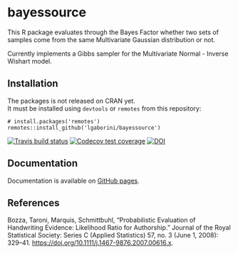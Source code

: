 # bayessource

This R package evaluates through the Bayes Factor whether two sets of samples come from the same Multivariate Gaussian distribution or not.

Currently implements a Gibbs sampler for the Multivariate Normal - Inverse Wishart model.

## Installation

The packages is not released on CRAN yet.   
It must be installed using `devtools` or `remotes` from this repository:

```
# install.packages('remotes')
remotes::install_github('lgaborini/bayessource')
```

[![Travis build status](https://travis-ci.org/lgaborini/bayessource.svg?branch=master)](https://travis-ci.org/lgaborini/bayessource) [![Codecov test coverage](https://codecov.io/gh/lgaborini/bayessource/branch/master/graph/badge.svg)](https://codecov.io/gh/lgaborini/bayessource?branch=master) [![DOI](https://zenodo.org/badge/163959964.svg)](https://zenodo.org/badge/latestdoi/163959964)

## Documentation

Documentation is available on [GitHub pages](https://lgaborini.github.io/bayessource).

## References

Bozza, Taroni, Marquis, Schmittbuhl, “Probabilistic Evaluation of Handwriting Evidence: Likelihood Ratio for Authorship.” Journal of the Royal Statistical Society: Series C (Applied Statistics) 57, no. 3 (June 1, 2008): 329–41. https://doi.org/10.1111/j.1467-9876.2007.00616.x.
